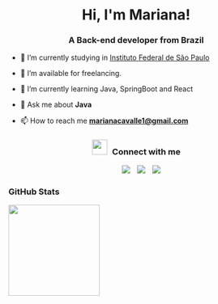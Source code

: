 <h1 align="center">Hi, I'm Mariana!</h1>
<h3 align="center">A Back-end developer from Brazil</h3>


- 🔭 I’m currently studying in <a href="https://spo.ifsp.edu.br/" target="blank">Instituto Federal de São Paulo</a>

- 🤝 I’m available for freelancing.

- 🌱 I’m currently learning Java, SpringBoot and React

- 💬 Ask me about **Java**

- 📫 How to reach me **marianacavalle1@gmail.com**

<h3 align="center" > <img src="https://media.giphy.com/media/iY8CRBdQXODJSCERIr/giphy.gif" width="30" height="30" style="margin-right: 10px;">Connect with me </h3>

<p align="center">

 <div align="center"  class="icons-social" style="margin-left: 10px;">
        <a style="margin-left: 10px;"  target="_blank" href="https://www.linkedin.com/in/mariana-cavalle-a8078811a/">
			<img src="https://img.icons8.com/doodle/40/000000/linkedin--v2.png"></a>
        <a style="margin-left: 10px;" target="_blank" href="https://github.com/mcavalle">
		<img src="https://img.icons8.com/doodle/40/000000/github--v1.png"></a>
        <a style="margin-left: 10px;" target="_blank" href="https://instagram.com/mariana_cavalle">
			<img src="https://img.icons8.com/doodle/40/000000/instagram-new--v2.png"></a>	
      </div>
</p>

### GitHub Stats
<img height="180em" src="https://github-readme-stats-eight-theta.vercel.app/api/top-langs/?username=mcavalle&layout=compact&langs_count=8&theme=algolia"/>
</a>
